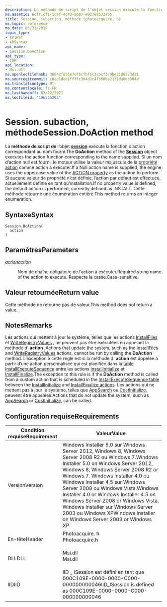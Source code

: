 ```yaml
---
description: La méthode de script de l’objet session exécute la fonction d’action correspondant au nom fourni.
ms.assetid: 6cff1cf1-1c8f-4c43-a687-e927e8573e55
title: Session. subaction, méthode (photoacquire. h)
ms.topic: reference
ms.date: 05/31/2018
topic_type:
- APIRef
- kbSyntax
api_name:
- Session.DoAction
api_type:
- COM
api_location:
- Msi.dll
ms.openlocfilehash: 3084cfd51e7efbcfbfbc3cbcf2c9be21d8373d21
ms.sourcegitcommit: c8ec1ded1ffffc364d3c4f560bb2171da0dc5040
ms.translationtype: MT
ms.contentlocale: fr-FR
ms.lasthandoff: 03/22/2021
ms.locfileid: "106525293"
---
```

# <a name="sessiondoaction-method"></a><span data-ttu-id="16791-103">Session. subaction, méthode</span><span class="sxs-lookup"><span data-stu-id="16791-103">Session.DoAction method</span></span>

<span data-ttu-id="16791-104">La **méthode de script de** l’objet [**session**](session-object.md) exécute la fonction d’action correspondant au nom fourni.</span><span class="sxs-lookup"><span data-stu-id="16791-104">The **DoAction** method of the [**Session**](session-object.md) object executes the action function corresponding to the name supplied.</span></span> <span data-ttu-id="16791-105">Si un nom d’action null est fourni, le moteur utilise la valeur majuscule de la [propriété action](action.md) comme action à exécuter.</span><span class="sxs-lookup"><span data-stu-id="16791-105">If a Null action name is supplied, the engine uses the uppercase value of the [ACTION property](action.md) as the action to perform.</span></span> <span data-ttu-id="16791-106">Si aucune valeur de propriété n’est définie, l’action par défaut est effectuée, actuellement définie en tant qu’installation.</span><span class="sxs-lookup"><span data-stu-id="16791-106">If no property value is defined, the default action is performed, currently defined as INSTALL.</span></span> <span data-ttu-id="16791-107">Cette méthode retourne une énumération entière.</span><span class="sxs-lookup"><span data-stu-id="16791-107">This method returns an integer enumeration.</span></span>

## <a name="syntax"></a><span data-ttu-id="16791-108">Syntaxe</span><span class="sxs-lookup"><span data-stu-id="16791-108">Syntax</span></span>


```JScript
Session.DoAction(
  action
)
```



## <a name="parameters"></a><span data-ttu-id="16791-109">Paramètres</span><span class="sxs-lookup"><span data-stu-id="16791-109">Parameters</span></span>

<dl> <dt>

<span data-ttu-id="16791-110">*action*</span><span class="sxs-lookup"><span data-stu-id="16791-110">*action*</span></span> 
</dt> <dd>

<span data-ttu-id="16791-111">Nom de chaîne obligatoire de l’action à exécuter.</span><span class="sxs-lookup"><span data-stu-id="16791-111">Required string name of the action to execute.</span></span> <span data-ttu-id="16791-112">Respecte la casse.</span><span class="sxs-lookup"><span data-stu-id="16791-112">Case-sensitive.</span></span>

</dd> </dl>

## <a name="return-value"></a><span data-ttu-id="16791-113">Valeur retournée</span><span class="sxs-lookup"><span data-stu-id="16791-113">Return value</span></span>

<span data-ttu-id="16791-114">Cette méthode ne retourne pas de valeur.</span><span class="sxs-lookup"><span data-stu-id="16791-114">This method does not return a value.</span></span>

## <a name="remarks"></a><span data-ttu-id="16791-115">Notes</span><span class="sxs-lookup"><span data-stu-id="16791-115">Remarks</span></span>

<span data-ttu-id="16791-116">Les actions qui mettent à jour le système, telles que les actions [InstallFiles](installfiles-action.md) et [WriteRegistryValues](writeregistryvalues-action.md) , ne peuvent pas être exécutées en appelant la méthode d' **action** .</span><span class="sxs-lookup"><span data-stu-id="16791-116">Actions that update the system, such as the [InstallFiles](installfiles-action.md) and [WriteRegistryValues](writeregistryvalues-action.md) actions, cannot be run by calling the **DoAction** method.</span></span> <span data-ttu-id="16791-117">L’exception à cette règle est si la méthode d' **action** est appelée à partir d’une action personnalisée qui est planifiée dans la [table InstallExecuteSequence](installexecutesequence-table.md) entre les actions [InstallInitialize](installinitialize-action.md) et [InstallFinalize](installfinalize-action.md).</span><span class="sxs-lookup"><span data-stu-id="16791-117">The exception to this rule is if the **DoAction** method is called from a custom action that is scheduled in the [InstallExecuteSequence table](installexecutesequence-table.md) between the [InstallInitialize](installinitialize-action.md) and [InstallFinalize actions](installfinalize-action.md).</span></span> <span data-ttu-id="16791-118">Les actions qui ne mettent pas à jour le système, telles que [AppSearch](appsearch-action.md) ou [CostInitialize](costinitialize-action.md), peuvent être appelées.</span><span class="sxs-lookup"><span data-stu-id="16791-118">Actions that do not update the system, such as [AppSearch](appsearch-action.md) or [CostInitialize](costinitialize-action.md), can be called.</span></span>

## <a name="requirements"></a><span data-ttu-id="16791-119">Configuration requise</span><span class="sxs-lookup"><span data-stu-id="16791-119">Requirements</span></span>



| <span data-ttu-id="16791-120">Condition requise</span><span class="sxs-lookup"><span data-stu-id="16791-120">Requirement</span></span> | <span data-ttu-id="16791-121">Valeur</span><span class="sxs-lookup"><span data-stu-id="16791-121">Value</span></span> |
|--------------------|---------------------------------------------------------------------------------------------------------------------------------------------------------------------------------------------------------------------------------------------------------|
| <span data-ttu-id="16791-122">Version</span><span class="sxs-lookup"><span data-stu-id="16791-122">Version</span></span><br/> | <span data-ttu-id="16791-123">Windows Installer 5,0 sur Windows Server 2012, Windows 8, Windows Server 2008 R2 ou Windows 7.</span><span class="sxs-lookup"><span data-stu-id="16791-123">Windows Installer 5.0 on Windows Server 2012, Windows 8, Windows Server 2008 R2 or Windows 7.</span></span> <span data-ttu-id="16791-124">Windows Installer 4,0 ou Windows Installer 4,5 sur Windows Server 2008 ou Windows Vista.</span><span class="sxs-lookup"><span data-stu-id="16791-124">Windows Installer 4.0 or Windows Installer 4.5 on Windows Server 2008 or Windows Vista.</span></span> <span data-ttu-id="16791-125">Windows Installer sur Windows Server 2003 ou Windows XP</span><span class="sxs-lookup"><span data-stu-id="16791-125">Windows Installer on Windows Server 2003 or Windows XP</span></span><br/> |
| <span data-ttu-id="16791-126">En-tête</span><span class="sxs-lookup"><span data-stu-id="16791-126">Header</span></span><br/>  | <dl> <span data-ttu-id="16791-127"><dt>Photoacquire. h</dt></span><span class="sxs-lookup"><span data-stu-id="16791-127"><dt>Photoacquire.h</dt></span></span> </dl>                                                                                                                                                               |
| <span data-ttu-id="16791-128">DLL</span><span class="sxs-lookup"><span data-stu-id="16791-128">DLL</span></span><br/>     | <dl> <span data-ttu-id="16791-129"><dt>Msi.dll</dt></span><span class="sxs-lookup"><span data-stu-id="16791-129"><dt>Msi.dll</dt></span></span> </dl>                                                                                                                                                                      |
| <span data-ttu-id="16791-130">IID</span><span class="sxs-lookup"><span data-stu-id="16791-130">IID</span></span><br/>     | <span data-ttu-id="16791-131">IID \_ ISession est défini en tant que 000C109E-0000-0000-C000-000000000046</span><span class="sxs-lookup"><span data-stu-id="16791-131">IID\_ISession is defined as 000C109E-0000-0000-C000-000000000046</span></span><br/>                                                                                                                                                                             |



 

 




